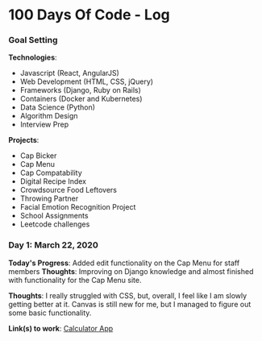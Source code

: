 # 100 Days Of Code - Log

### Goal Setting

**Technologies**: 
* Javascript (React, AngularJS)
* Web Development (HTML, CSS, jQuery)
* Frameworks (Django, Ruby on Rails) 
* Containers (Docker and Kubernetes)
* Data Science (Python) 
* Algorithm Design
* Interview Prep

**Projects**:
* Cap Bicker
* Cap Menu
* Cap Compatability 
* Digital Recipe Index 
* Crowdsource Food Leftovers 
* Throwing Partner
* Facial Emotion Recognition Project
* School Assignments 
* Leetcode challenges

### Day 1: March 22, 2020

**Today's Progress**: Added edit functionality on the Cap Menu for staff members
**Thoughts**: Improving on Django knowledge and almost finished with functionality for the Cap Menu site. 

**Thoughts**: I really struggled with CSS, but, overall, I feel like I am slowly getting better at it. Canvas is still new for me, but I managed to figure out some basic functionality.

**Link(s) to work**: [Calculator App](http://www.example.com)
